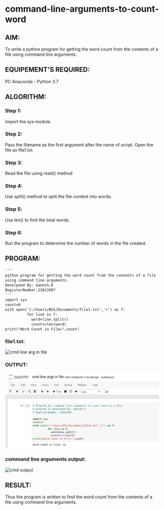 # command-line-arguments-to-count-word
## AIM:
To write a python program for getting the word count from the contents of a file using command line arguments.
## EQUIPEMENT'S REQUIRED: 
PC
Anaconda - Python 3.7
## ALGORITHM: 
### Step 1:
Import the sys module.
### Step 2: 
Pass the filename as the first argument after the name of script. Open the file as file1.txt
### Step 3: 
Read the file using read() method
### Step 4:  
Use split() method to split the file content into words.
### Step 5: 
Use len() to find the total words.
### Step 6: 
Run the program to determine the number of words in the file created.
## PROGRAM:
```
'''
python program for getting the word count from the contents of a file using command line arguments.
Develpoed By: Ganesh.D
RegisterNumber:23013987
'''
import sys
count=0
with open('C:/Users/BSS/Documents/file1.txt','r') as f:
          for line in f:
            word=line.split()
            count+=len(word)
print("Word Count in File=",count)
```
### file1.txt:
<img width="308" alt="cmd line arg  in file" src="https://github.com/Ganesh23013987/command-line-arguments-to-count-word/assets/147473768/50112921-1d80-443f-adfb-4f2cddac8eac">


### OUTPUT:

![Alt text](<cmd line arg output.png>)

### command line arguments output:
<img width="674" alt="cmd output" src="https://github.com/Ganesh23013987/command-line-arguments-to-count-word/assets/147473768/c51556c3-db0a-4892-94b7-f8cc291061dd">


## RESULT:
Thus the program is written to find the word count from the contents of a file using command line arguments.
